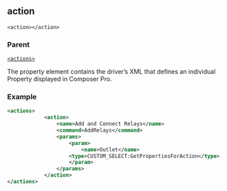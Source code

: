 ## action

`<action></action>`


### Parent

[`<actions>`][1]


The property element contains the driver’s XML that defines an individual Property displayed in Composer Pro.


### Example

```xml
<actions>
			<action>
				<name>Add and Connect Relays</name>
				<command>AddRelays</command>
				<params>
					<param>
						<name>Outlet</name>
					<type>CUSTOM_SELECT:GetPropertiesForAction</type>
					</param>
				</params>
			</action>
</actions>
```





[1]:	https://verbose-telegram-5004f902.pages.github.io/#actions-xml-actions